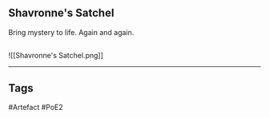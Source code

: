 ## Shavronne's Satchel
Bring mystery to life. Again and again.
##
![[Shavronne's Satchel.png]]

---
## Tags
#Artefact
#PoE2